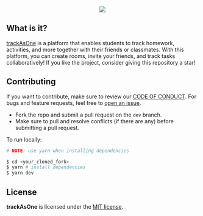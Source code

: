 <div align=center>
  <img src='https://user-images.githubusercontent.com/69457996/134120876-10ead589-0540-401b-9845-b2101d028130.png' />
</div>

## What is it?

[trackAsOne](https://trackasone.me) is a platform that enables students to track homework, activities, and more together with their friends or classmates. With this platform, you can create rooms, invite your friends, and track tasks collaboratively! If you like the project, consider giving this repository a star!

## Contributing
If you want to contribute, make sure to review our [CODE OF CONDUCT](https://github.com/joshxfi/trackAsOne/blob/main/CODE_OF_CONDUCT.md). For bugs and feature requests, feel free to [open an issue](https://github.com/joshxfi/trackAsOne/issues).
- Fork the repo and submit a pull request on the `dev` branch.
- Make sure to pull and resolve conflicts (if there are any) before submitting a pull request.

To run locally:

```sh
# NOTE: use yarn when installing dependencies

$ cd <your_cloned_fork>
$ yarn # install dependencies
$ yarn dev
```

## License

**trackAsOne** is licensed under the [MIT license](https://github.com/joshxfi/trackAsOne/blob/main/LICENSE).
